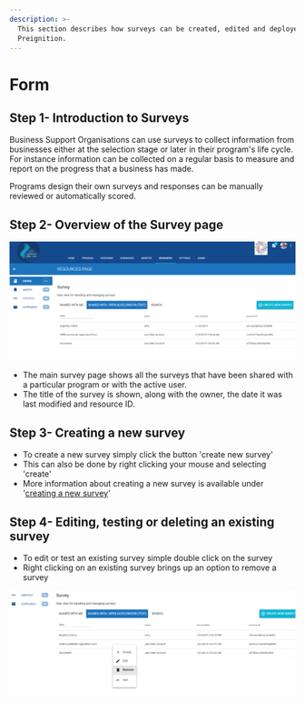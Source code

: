 ```yaml
---
description: >-
  This section describes how surveys can be created, edited and deployed in
  Preignition.
---
```


# Form

## Step 1- Introduction to Surveys

Business Support Organisations can use surveys to collect information from businesses either at the selection stage or later in their program's life cycle.  For instance information can be collected on a regular basis to measure and report on the progress that a business has made.

Programs design their own surveys and responses can be manually reviewed or automatically scored. 

## Step 2- Overview of the Survey page

![](<../../../../.gitbook/assets/image (202).png>)

* The main survey page shows all the surveys that have been shared with a particular program or with the active user.
* The title of the survey is shown, along with the owner, the date it was last modified and resource ID.

## Step 3- Creating a new survey

* To create a new survey simply click the button 'create new survey'
* This can also be done by right clicking your mouse and selecting 'create'
* More information about creating a new survey is available under '[creating a new survey](creating-a-new-survey-beta.md)'

## Step 4- Editing, testing or deleting an existing survey

* To edit or test an existing survey simple double click on the survey 
* Right clicking on an existing survey brings up an option to remove a survey

![](<../../../../.gitbook/assets/image (203).png>)

###
